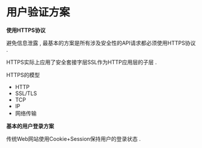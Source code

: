 # 用户验证方案

**使用HTTPS协议**

避免信息泄露 , 最基本的方案是所有涉及安全性的API请求都必须使用HTTPS协议 . 

HTTPS实际上应用了安全套接字层SSL作为HTTP应用层的子层 . 

HTTPS的模型

* HTTP
* SSL/TLS
* TCP
* IP
* 网络传输

**基本的用户登录方案**

传统Web网站使用Cookie+Session保持用户的登录状态 . 





